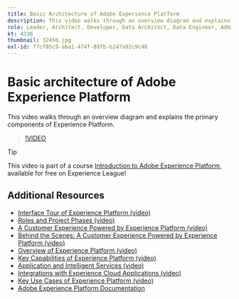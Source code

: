 ```yaml
---
title: Basic Architecture of Adobe Experience Platform
description: This video walks through an overview diagram and explains the primary components of Experience Platform.
role: Leader, Architect, Developer, Data Architect, Data Engineer, Admin, User
kt: 4336
thumbnail: 32456.jpg
exl-id: f7cf85c9-aba1-474f-88fb-b247a92c9c48
---
```

# Basic architecture of Adobe Experience Platform

This video walks through an overview diagram and explains the primary components of Experience Platform.

>[!VIDEO](https://video.tv.adobe.com/v/32456?quality=12&learn=on)

>[!TIP]
>
> This video is part of a course [Introduction to Adobe Experience Platform](https://experienceleague.adobe.com/?recommended=ExperiencePlatform-U-1-2020.1), available for free on Experience League!

## Additional Resources

* [Interface Tour of Experience Platform (video)](interface-tour.md)
* [Roles and Project Phases (video)](roles-and-project-phases.md)
* [A Customer Experience Powered by Experience Platform (video)](a-customer-experience-powered-by-experience-platform.md)
* [Behind the Scenes: A Customer Experience Powered by Experience Platform (video)](behind-the-scenes-a-customer-experience-powered-by-experience-platform.md)
* [Overview of Experience Platform (video)](overview.md)
* [Key Capabilities of Experience Platform (video)](key-capabilities.md)
* [Application and Intelligent Services (video)](application-and-intelligent-services.md)
* [Integrations with Experience Cloud Applications (video)](integrations-with-experience-cloud-applications.md)
* [Key Use Cases of Experience Platform (video)](key-use-cases.md)
* [Adobe Experience Platform Documentation](https://experienceleague.adobe.com/docs/experience-platform/landing/home.html)

